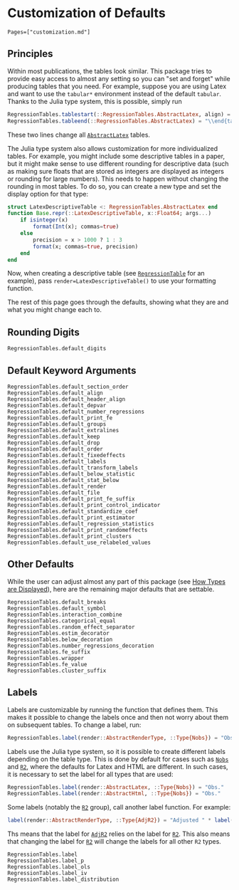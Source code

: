 
# Customization of Defaults

```@index
Pages=["customization.md"]
```

## Principles

Within most publications, the tables look similar. This package tries to provide easy access to almost any setting so you can "set and forget" while producing tables that you need. For example, suppose you are using Latex and want to use the `tabular*` environment instead of the default `tabular`. Thanks to the Julia type system, this is possible, simply run
```julia
RegressionTables.tablestart(::RegressionTables.AbstractLatex, align) = "\\begin{tabular*}{\\linewidth}{$(align[1])@{\\extracolsep{\\fill}}$(align[2:end])}"
RegressionTables.tableend(::RegressionTables.AbstractLatex) = "\\end{tabular*}"
```
These two lines change all [`AbstractLatex`](@ref) tables.

The Julia type system also allows customization for more individualized tables. For example, you might include some descriptive tables in a paper, but it might make sense to use different rounding for descriptive data (such as making sure floats that are stored as integers are displayed as integers or rounding for large numbers). This needs to happen without changing the rounding in most tables. To do so, you can create a new type and set the display option for that type:
```julia
struct LatexDescriptiveTable <: RegressionTables.AbstractLatex end
function Base.repr(::LatexDescriptiveTable, x::Float64; args...)
    if isinteger(x)
        format(Int(x); commas=true)
    else
        precision = x > 1000 ? 1 : 3
        format(x; commas=true, precision)
    end
end
```

Now, when creating a descriptive table (see [`RegressionTable`](@ref) for an example), pass `render=LatexDescriptiveTable()` to use your formatting function.

The rest of this page goes through the defaults, showing what they are and what you might change each to.

## Rounding Digits

```@docs
RegressionTables.default_digits
```

## Default Keyword Arguments

```@docs
RegressionTables.default_section_order
RegressionTables.default_align
RegressionTables.default_header_align
RegressionTables.default_depvar
RegressionTables.default_number_regressions
RegressionTables.default_print_fe
RegressionTables.default_groups
RegressionTables.default_extralines
RegressionTables.default_keep
RegressionTables.default_drop
RegressionTables.default_order
RegressionTables.default_fixedeffects
RegressionTables.default_labels
RegressionTables.default_transform_labels
RegressionTables.default_below_statistic
RegressionTables.default_stat_below
RegressionTables.default_render
RegressionTables.default_file
RegressionTables.default_print_fe_suffix
RegressionTables.default_print_control_indicator
RegressionTables.default_standardize_coef
RegressionTables.default_print_estimator
RegressionTables.default_regression_statistics
RegressionTables.default_print_randomeffects
RegressionTables.default_print_clusters
RegressionTables.default_use_relabeled_values
```

## Other Defaults

While the user can adjust almost any part of this package (see [How Types are Displayed](@ref)), here are the remaining major defaults that are settable.

```@docs
RegressionTables.default_breaks
RegressionTables.default_symbol
RegressionTables.interaction_combine
RegressionTables.categorical_equal
RegressionTables.random_effect_separator
RegressionTables.estim_decorator
RegressionTables.below_decoration
RegressionTables.number_regressions_decoration
RegressionTables.fe_suffix
RegressionTables.wrapper
RegressionTables.fe_value
RegressionTables.cluster_suffix
```

## Labels

Labels are customizable by running the function that defines them. This makes it possible to change the labels once and then not worry about them on subsequent tables. To change a label, run:
```julia
RegressionTables.label(render::AbstractRenderType, ::Type{Nobs}) = "Obs."
```
Labels use the Julia type system, so it is possible to create different labels depending on the table type. This is done by default for cases such as [`Nobs`](@ref) and [`R2`](@ref), where the defaults for Latex and HTML are different. In such cases, it is necessary to set the label for all types that are used:
```julia
RegressionTables.label(render::AbstractLatex, ::Type{Nobs}) = "Obs."
RegressionTables.label(render::AbstractHtml, ::Type{Nobs}) = "Obs."
```

Some labels (notably the [`R2`](@ref) group), call another label function. For example:
```julia
label(render::AbstractRenderType, ::Type{AdjR2}) = "Adjusted " * label(render, R2)
```
Ths means that the label for [`AdjR2`](@ref) relies on the label for [`R2`](@ref). This also means that changing the label for [`R2`](@ref) will change the labels for all other `R2` types.
```@docs
RegressionTables.label
RegressionTables.label_p
RegressionTables.label_ols
RegressionTables.label_iv
RegressionTables.label_distribution
```
